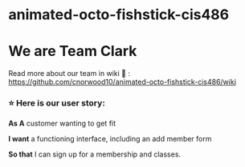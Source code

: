 
# animated-octo-fishstick-cis486
<h1>We are Team Clark</h1>

Read more about our team in wiki 📖 : https://github.com/cnorwood10/animated-octo-fishstick-cis486/wiki

<h3>⭐ Here is our user story:  </h3>

**As A** customer wanting to get fit

**I want** a functioning interface, including an add member form

**So that** I can sign up for a membership and classes.


